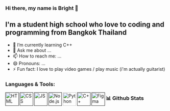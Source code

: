 ### Hi there, my name is Bright 👋

## I'm a student high school who love to coding and programming from Bangkok Thailand

- 🌱 I’m currently learning C++
- 💬 Ask me about ...
- 📫 How to reach me: ...
- 😄 Pronouns: ...
- ⚡ Fun fact: I love to play video games / play music (i'm actually guitarist)

### Languages & Tools:
<a href=" " target="_blank"><img align="left" alt="HTML" height ="42px" src="https://cdn1.iconfinder.com/data/icons/logotypes/32/badge-html-5-512.png"></a>
<a href=" " target="_blank"><img align="left" alt="CSS" height ="42px" src="https://cdn1.iconfinder.com/data/icons/logotypes/32/badge-css-3-512.png"></a>
<a href=" " target="_blank"><img align="left" alt="JS" height ="42px" src="https://cdn4.iconfinder.com/data/icons/logos-and-brands/512/187_Js_logo_logos-512.png"></a>
<a href=" " target="_blank"><img align="left" alt="Node.js" height ="42px" src="https://raw.githubusercontent.com/rahul-jha98/github_readme_icons/main/language_and_tools/square/node/node.svg"></a>
<a href="https://www.python.org" target="_blank"><img align="left" alt="Python" height ="42px" src="https://raw.githubusercontent.com/rahul-jha98/github_readme_icons/main/language_and_tools/square/python/python.svg"></a>
<a href=" " target="_blank"><img align="left" alt="C++" height ="42px" src="https://cdn4.iconfinder.com/data/icons/logos-brands-in-colors/404/c_logo-512.png"></a>
<a href=" " target="_blank"><img align="left" alt="Figma" height ="42px" src="https://raw.githubusercontent.com/rahul-jha98/github_readme_icons/main/language_and_tools/square/figma/figma.svg"></a>

### 📊 Github Stats
<a href='https://github-readme-stats.vercel.app/api/top-langs/?username=BRiGHTeSS&layout=compact'></a>


<!--
**BRiGHTeSS/BRiGHTeSS** is a ✨ _special_ ✨ repository because its `README.md` (this file) appears on your GitHub profile.

Here are some ideas to get you started:


